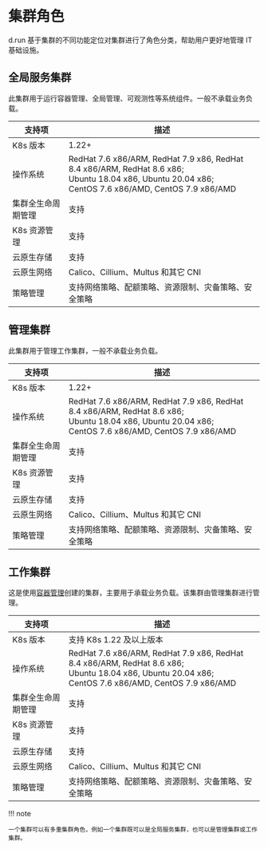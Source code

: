 # 集群角色

d.run 基于集群的不同功能定位对集群进行了角色分类，帮助用户更好地管理 IT 基础设施。

## 全局服务集群

此集群用于运行容器管理、全局管理、可观测性等系统组件。一般不承载业务负载。

| 支持项             | 描述  |
| ------------------ | --- |
| K8s 版本           | 1.22+ |
| 操作系统           | RedHat 7.6 x86/ARM, RedHat 7.9 x86, RedHat 8.4 x86/ARM, RedHat 8.6 x86;<br>Ubuntu 18.04 x86, Ubuntu 20.04 x86;<br>CentOS 7.6 x86/AMD, CentOS 7.9 x86/AMD |
| 集群全生命周期管理 | 支持  |
| K8s 资源管理       | 支持 |
| 云原生存储         | 支持 |
| 云原生网络         | Calico、Cillium、Multus 和其它 CNI |
| 策略管理           | 支持网络策略、配额策略、资源限制、灾备策略、安全策略 |

## 管理集群

此集群用于管理工作集群，一般不承载业务负载。

| 支持项             | 描述  |
| ------------------ | --- |
| K8s 版本           | 1.22+ |
| 操作系统           | RedHat 7.6 x86/ARM, RedHat 7.9 x86, RedHat 8.4 x86/ARM, RedHat 8.6 x86;<br>Ubuntu 18.04 x86, Ubuntu 20.04 x86;<br>CentOS 7.6 x86/AMD, CentOS 7.9 x86/AMD |
| 集群全生命周期管理 | 支持 |
| K8s 资源管理       | 支持 |
| 云原生存储         | 支持 |
| 云原生网络         | Calico、Cillium、Multus 和其它 CNI |
| 策略管理           | 支持网络策略、配额策略、资源限制、灾备策略、安全策略 |

## 工作集群

这是使用[容器管理](../../intro/index.md)创建的集群，主要用于承载业务负载。该集群由管理集群进行管理。

| 支持项             | 描述  |
| ------------------ | --- |
| K8s 版本           | 支持 K8s 1.22 及以上版本 |
| 操作系统           | RedHat 7.6 x86/ARM, RedHat 7.9 x86, RedHat 8.4 x86/ARM, RedHat 8.6 x86;<br>Ubuntu 18.04 x86, Ubuntu 20.04 x86;<br>CentOS 7.6 x86/AMD, CentOS 7.9 x86/AMD |
| 集群全生命周期管理 | 支持 |
| K8s 资源管理       | 支持 |
| 云原生存储         | 支持 |
| 云原生网络         | Calico、Cillium、Multus 和其它 CNI |
| 策略管理           | 支持网络策略、配额策略、资源限制、灾备策略、安全策略 |

!!! note

    一个集群可以有多重集群角色，例如一个集群既可以是全局服务集群，也可以是管理集群或工作集群。
